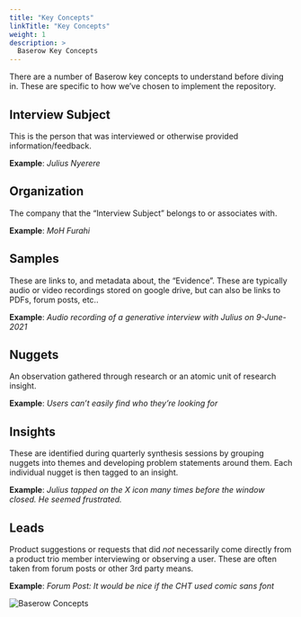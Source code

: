 ```yaml
---
title: "Key Concepts"
linkTitle: "Key Concepts"
weight: 1
description: >
  Baserow Key Concepts
---
```


There are a number of Baserow key concepts to understand before diving in. These are specific to how we’ve chosen to implement the repository.

## Interview Subject

This is the person that was interviewed or otherwise provided information/feedback. 

**Example**: *Julius Nyerere*

## Organization

The company that the “Interview Subject” belongs to or associates with.

**Example**: *MoH Furahi*

## Samples

These are links to, and metadata about, the “Evidence”. These are typically audio or video recordings stored on google drive, but can also be links to PDFs, forum posts, etc..

**Example**: *Audio recording of a generative interview with Julius on 9-June-2021*

## Nuggets

An observation gathered through research or an atomic unit of research insight.

**Example**: *Users can’t easily find who they’re looking for*

## Insights

These are identified during quarterly synthesis sessions by grouping nuggets into themes and developing problem statements around them. Each individual nugget is then tagged to an insight.

**Example**: *Julius tapped on the X icon many times before the window closed. He seemed frustrated.*

## Leads

Product suggestions or requests that did _not_ necessarily come directly from a product trio member interviewing or observing a user. These are often taken from forum posts or other 3rd party means.

**Example**: *Forum Post: It would be nice if the CHT used comic sans font* 

![Baserow Concepts](../images/concepts.png)
